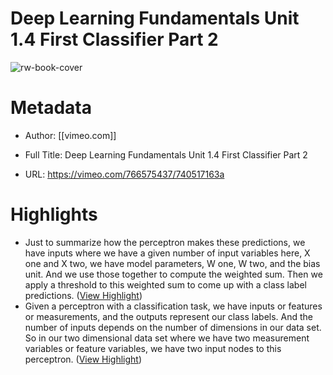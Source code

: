 # Deep Learning Fundamentals Unit 1.4 First Classifier Part 2

![rw-book-cover](https://i.vimeocdn.com/video/1564820930-d674bb9a311f7ecae7a19b90a4a1076343d3be4b8a0bb89f1bce0f62c7ec55d1-d)

# Metadata
- Author: [[vimeo.com]]
- Full Title: Deep Learning Fundamentals Unit 1.4 First Classifier Part 2

- URL: https://vimeo.com/766575437/740517163a

# Highlights
- Just to summarize how the perceptron makes these predictions, we have inputs where we have a given number of input variables here, X one and X two, we have model parameters, W one, W two, and the bias unit.
  And we use those together to compute the weighted sum. Then we apply a threshold to this weighted sum to come up with a class label predictions. ([View Highlight](https://read.readwise.io/read/01h6s5vkckw34dgz7vrstj8bdb))
- Given a perceptron with a classification task, we have inputs or features or measurements, and the outputs represent our class labels. And the number of inputs depends on the number of dimensions in our data set.
  So in our two dimensional data set where we have two measurement variables or feature variables, we have two input nodes to this perceptron. ([View Highlight](https://read.readwise.io/read/01h6s5qbg1exdn9n008azpf0q9))
